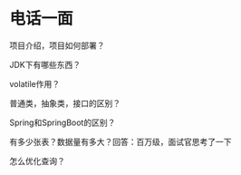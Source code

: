 # 电话一面

项目介绍，项目如何部署？

JDK下有哪些东西？

volatile作用？

普通类，抽象类，接口的区别？

Spring和SpringBoot的区别？

有多少张表？数据量有多大？回答：百万级，面试官思考了一下

怎么优化查询？